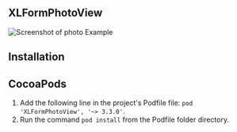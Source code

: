 XLFormPhotoView
---------------


![Screenshot of photo Example](Examples/photo.gif)


Installation
--------------------------

## CocoaPods

1. Add the following line in the project's Podfile file:
`pod 'XLFormPhotoView', '~> 3.3.0'`.
2. Run the command `pod install` from the Podfile folder directory.

